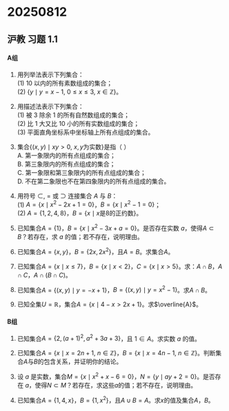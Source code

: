 #  20250812

## 沪教 习题 1.1

#### A组

1. 用列举法表示下列集合：  
   (1) 10 以内的所有素数组成的集合；  
   (2) $\left\{ y \mid y = x - 1,\ 0 \leq x \leq 3,\ x \in \mathbb{Z} \right\}$。  









2. 用描述法表示下列集合：  
   (1) 被 3 除余 1 的所有自然数组成的集合；  
   (2) 比 1 大又比 10 小的所有实数组成的集合；  
   (3) 平面直角坐标系中坐标轴上所有点组成的集合。  









3. 集合$\left\{(x,y) \mid xy > 0,\ x , y \text{为实数}\right\}$是指（   ）  
   A. 第一象限内的所有点组成的集合；  
   B. 第三象限内的所有点组成的集合；  
   C. 第一象限和第三象限内的所有点组成的集合；  
   D. 不在第二象限也不在第四象限内的所有点组成的集合。  









4. 用符号 $\subset$, $=$ 或 $\supset$ 连接集合 $A$ 与 $B$：  
   (1) $A = \left\{x \mid x^2 - 2x + 1 = 0\right\}$，$B = \left\{x \mid x^2 - 1 = 0\right\}$；  
   (2) $A = \left\{1,2,4,8\right\}$，$B = \left\{x \mid x \text{是8的正约数}\right\}$。  









5. 已知集合$A = \{1\}$，$B = \left\{x \mid x^2 - 3x + a = 0\right\}$。是否存在实数 $a$，使得$A \subset B$？若存在，求 $a$ 的值；若不存在，说明理由。  









6. 已知集合$A = \{x,y\}$，$B = \{2x, 2x^2\}$，且$A = B$。求集合$A$。  









7. 已知集合$A = \left\{x \mid x \leqslant 7\right\}$，$B = \left\{x \mid x < 2\right\}$，$C = \left\{x \mid x > 5\right\}$。求：$A \cap B$，$A \cap C$，$A \cap (B \cap C)$。  









8. 已知集合$A = \left\{(x,y) \mid y = -x + 1\right\}$，$B = \left\{(x,y) \mid y = x^2 - 1\right\}$。求$A \cap B$。  









9. 已知全集$U = \mathbb{R}$，集合$A = \left\{x \mid 4 - x > 2x + 1\right\}$。求$\overline{A}$。  









#### B组

1. 已知集合$A = \left\{2, (a+1)^2, a^2 + 3a + 3\right\}$，且 $1 \in A$。求实数 $a$ 的值。  









2. 已知集合$A = \left\{x \mid x = 2n + 1,\ n \in \mathbb{Z}\right\}$，$B = \left\{x \mid x = 4n - 1,\ n \in \mathbb{Z}\right\}$。判断集合$A$与$B$的包含关系，并证明你的结论。  









3. 设 $a$ 是实数，集合$M = \left\{x \mid x^2 + x - 6 = 0\right\}$，$N = \left\{y \mid ay + 2 = 0\right\}$。是否存在 $a$，使得$N \subset M$？若存在，求这些$a$的值；若不存在，说明理由。  









4. 已知集合$A = \left\{1, 4, x\right\}$，$B = \left\{1, x^2\right\}$，且$A \cup B = A$。求$x$的值及集合$A$，$B$。







